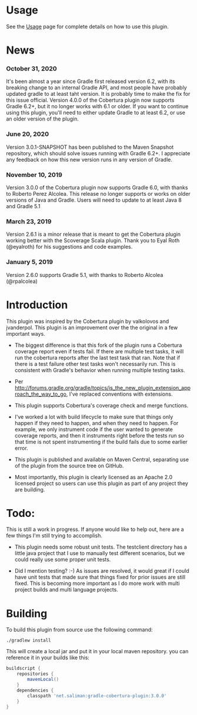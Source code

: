 Usage
=====
See the [Usage](http://github.com/stevesaliman/gradle-cobertura-plugin/blob/master/usage.md)
page for complete details on how to use this plugin.

News
====
### October 31, 2020
It's been almost a year since Gradle first released version 6.2, with its 
breaking change to an internal Gradle API, and most people have probably 
updated gradle to at least taht version.  It is probably time to make the fix
for this issue official.  Version 4.0.0 of the Cobertura plugin now supports
Gradle 6.2+, but it no longer works with 6.1 or older.  If you want to continue
using this plugin, you'll need to either update Gradle to at least 6.2, or use
an older version of the plugin.

### June 20, 2020
Version 3.0.1-SNAPSHOT has been published to the Maven Snapshot repository, 
which should solve issues running with Gradle 6.2+.  I appreciate any feedback 
on how this new version runs in any version of Gradle.

### November 10, 2019
Version 3.0.0 of the Cobertura plugin now supports Gradle 6.0, with thanks to
Roberto Perez Alcolea.  This release no longer supports or works on older 
versions of Java and Gradle.  Users will need to update to at least Java 8 and
Gradle 5.1

### March 23, 2019
Version 2.6.1 is a minor release that is meant to get the Cobertura plugin 
working better with the Scoverage Scala plugin.  Thank you to Eyal Roth
(@eyalroth) for his suggestions and code examples.

### January 5, 2019
Version 2.6.0 supports Gradle 5.1, with thanks to Roberto Alcolea (@rpalcolea)

Introduction
============

This plugin was inspired by the Cobertura plugin by valkolovos and jvanderpol.
This plugin is an improvement over the the original in a few important ways.

- The biggest difference is that this fork of the plugin runs a Cobertura 
coverage report even if tests fail.  If there are multiple test tasks, it will
run the cobertura reports after the last test task that ran. Note that if
there is a test failure other test tasks won't necessarily run.  This is
consistent with Gradle's behavior when running multiple testing tasks.

- Per http://forums.gradle.org/gradle/topics/is_the_new_plugin_extension_approach_the_way_to_go,
I've replaced conventions with extensions.

- This plugin supports Cobertura's coverage check and merge functions.

- I've worked a lot with build lifecycle to make sure that things only happen
if they need to happen, and when they need to happen.  For example, we only
instrument code if the user wanted to generate coverage reports, and then it
instruments right before the tests run so that time is not spent instrumenting
if the build fails due to some earlier error.

- This plugin is published and available on Maven Central, separating use of
the plugin from the source tree on GitHub.

- Most importantly, this plugin is clearly licensed as an Apache 2.0 licensed
project so users can use this plugin as part of any project they are building.

Todo:
=====

This is still a work in progress.  If anyone would like to help out, here are a
few things I'm still trying to accomplish.

- This plugin needs some robust unit tests.  The testclient directory has a
little java project that I use to manually test different scenarios, but we
could really use some proper unit tests.

- Did I mention testing? :-)  As issues are resolved, it would great if I could
have unit tests that made sure that things fixed for prior issues are still
fixed.  This is becoming more important as I do more work with multi project
builds and multi language projects.

Building
========
To build this plugin from source use the following command:

```
./gradlew install
```

This will create a local jar and put it in your local maven repository. you can
reference it in your builds like this:

```groovy
buildscript {
	repositories {
		mavenLocal()
	}
	dependencies {
		classpath 'net.saliman:gradle-cobertura-plugin:3.0.0'
	}
}
```
